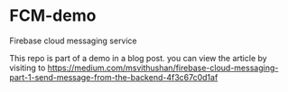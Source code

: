 # FCM-demo
Firebase cloud messaging service

This repo is part of a demo in a blog post. you can view the article by visiting to https://medium.com/msvithushan/firebase-cloud-messaging-part-1-send-message-from-the-backend-4f3c67c0d1af
